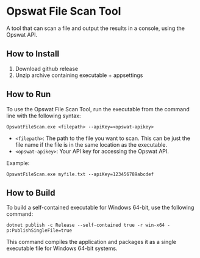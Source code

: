 # Opswat File Scan Tool

A tool that can scan a file and output the results in a console, using the Opswat API.

## How to Install

1. Download github release
2. Unzip archive containing executable + appsettings

## How to Run

To use the Opswat File Scan Tool, run the executable from the command line with the following syntax:

```plaintext
OpswatFileScan.exe <filepath> --apiKey=<opswat-apikey>
```

- `<filepath>`: The path to the file you want to scan. This can be just the file name if the file is in the same location as the executable.
- `<opswat-apikey>`: Your API key for accessing the Opswat API.

Example:

```plaintext
OpswatFileScan.exe myfile.txt --apiKey=123456789abcdef
```

## How to Build

To build a self-contained executable for Windows 64-bit, use the following command:

```plaintext
dotnet publish -c Release --self-contained true -r win-x64 -p:PublishSingleFile=true
```

This command compiles the application and packages it as a single executable file for Windows 64-bit systems.
